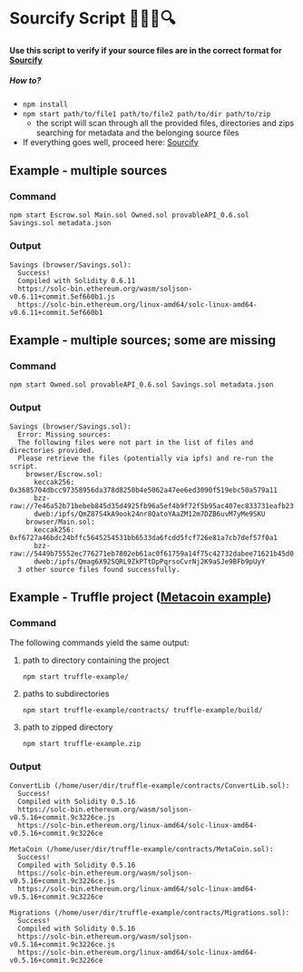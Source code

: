 # Sourcify Script 🧑‍💻📝🔍 

#### Use this script to verify if your source files are in the correct format for [Sourcify](https://github.com/ethereum/sourcify)

##### How to?

* `npm install`
* `npm start path/to/file1 path/to/file2 path/to/dir path/to/zip`
    * the script will scan through all the provided files, directories and zips searching for metadata and the belonging source files
* If everything goes well, proceed here: [Sourcify](https://verification.komputing.org/)

## Example - multiple sources
### Command
`npm start Escrow.sol Main.sol Owned.sol provableAPI_0.6.sol Savings.sol metadata.json`

### Output
```
Savings (browser/Savings.sol):
  Success!
  Compiled with Solidity 0.6.11
  https://solc-bin.ethereum.org/wasm/soljson-v0.6.11+commit.5ef660b1.js
  https://solc-bin.ethereum.org/linux-amd64/solc-linux-amd64-v0.6.11+commit.5ef660b1
```

## Example - multiple sources; some are missing
### Command
`npm start Owned.sol provableAPI_0.6.sol Savings.sol metadata.json`

### Output
```
Savings (browser/Savings.sol):
  Error: Missing sources:
  The following files were not part in the list of files and directories provided.
  Please retrieve the files (potentially via ipfs) and re-run the script.
    browser/Escrow.sol:
      keccak256: 0x3685704dbcc97358956da378d8250b4e5062a47ee6ed3090f519ebc50a579a11
      bzz-raw://7e46a52b71bebeb845d35d4925fb96a5ef4b9f72f5b95ac407ec833731eafb23
      dweb:/ipfs/QmZ87S4kA9ook24nr8QatoYAaZM12m7DZB6uvM7yMe9SKU
    browser/Main.sol:
      keccak256: 0xf6727a46bdc24bffc5645254531bb6533da6fcdd5fcf726e81a7cb7def57f0a1
      bzz-raw://5449b75552ec776271eb7802eb61ac0f61759a14f75c42732dabee71621b45d0
      dweb:/ipfs/Qmag6X92SQRL9ZkPTtDpPqrsoCvrNj2K9aSJe9BFb9pUyY
  3 other source files found successfully.
```

## Example - Truffle project ([Metacoin example](https://www.trufflesuite.com/docs/truffle/quickstart))

### Command
The following commands yield the same output:
1. path to directory containing the project

    `npm start truffle-example/`
2. paths to subdirectories

    `npm start truffle-example/contracts/ truffle-example/build/`
3. path to zipped directory

    `npm start truffle-example.zip`

### Output
```
ConvertLib (/home/user/dir/truffle-example/contracts/ConvertLib.sol):
  Success!
  Compiled with Solidity 0.5.16
  https://solc-bin.ethereum.org/wasm/soljson-v0.5.16+commit.9c3226ce.js
  https://solc-bin.ethereum.org/linux-amd64/solc-linux-amd64-v0.5.16+commit.9c3226ce

MetaCoin (/home/user/dir/truffle-example/contracts/MetaCoin.sol):
  Success!
  Compiled with Solidity 0.5.16
  https://solc-bin.ethereum.org/wasm/soljson-v0.5.16+commit.9c3226ce.js
  https://solc-bin.ethereum.org/linux-amd64/solc-linux-amd64-v0.5.16+commit.9c3226ce

Migrations (/home/user/dir/truffle-example/contracts/Migrations.sol):
  Success!
  Compiled with Solidity 0.5.16
  https://solc-bin.ethereum.org/wasm/soljson-v0.5.16+commit.9c3226ce.js
  https://solc-bin.ethereum.org/linux-amd64/solc-linux-amd64-v0.5.16+commit.9c3226ce

```